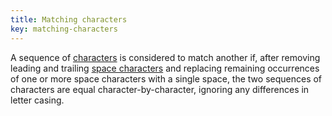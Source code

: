 ```yaml
---
title: Matching characters
key: matching-characters
---
```


 A sequence of [characters](#character) is considered to match another if, after removing leading and trailing [space characters](https://www.w3.org/TR/html/infrastructure.html#space-characters) and replacing remaining occurrences of one or more space characters with a single space, the two sequences of characters are equal character-by-character, ignoring any differences in letter casing.
